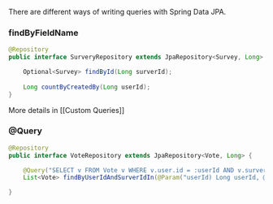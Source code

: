There are different ways of writing queries with Spring Data JPA.

### findByFieldName
``` java
@Repository
public interface SurveryRepository extends JpaRepository<Survey, Long> {

	Optional<Survey> findById(Long surverId);
	
	Long countByCreatedBy(Long userId);
}
```

More details in [[Custom Queries]]

### @Query
``` java
@Repository
public interface VoteRepository extends JpaRepository<Vote, Long> {

	@Query("SELECT v FROM Vote v WHERE v.user.id = :userId AND v.surver.id in :surverIds")
	List<Vote> findByUserIdAndSurverIdIn(@Param("userId) Long userId, @Param("surverIds") List<Long> surveyIds)

}
```
